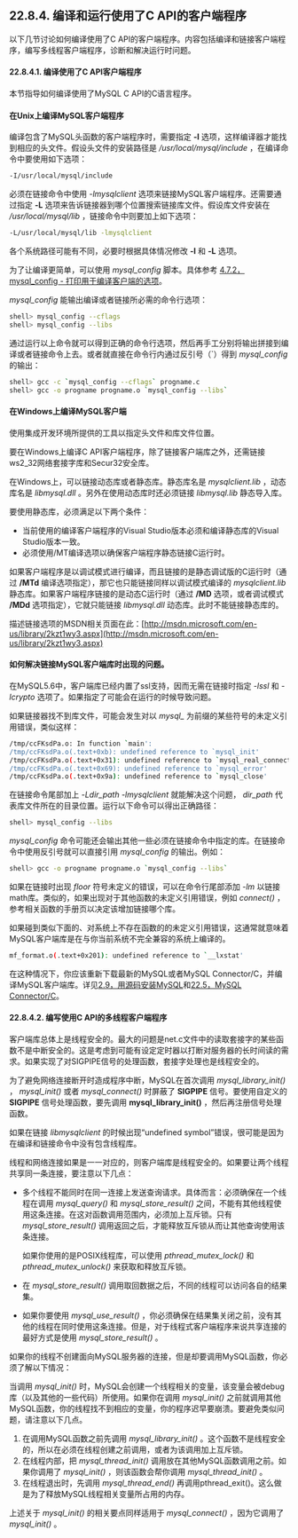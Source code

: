 ## 22.8.4. 编译和运行使用了C API的客户端程序
以下几节讨论如何编译使用了C API的客户端程序。内容包括编译和链接客户端程序，编写多线程客户端程序，诊断和解决运行时问题。

#### 22.8.4.1. 编译使用了C API客户端程序
本节指导如何编译使用了MySQL C API的C语言程序。
#### 在Unix上编译MySQL客户端程序
编译包含了MySQL头函数的客户端程序时，需要指定 **-I** 选项，这样编译器才能找到相应的头文件。假设头文件的安装路径是 */usr/local/mysql/include* ，在编译命令中要使用如下选项：

```bash
-I/usr/local/mysql/include
```

必须在链接命令中使用 *-lmysqlclient* 选项来链接MySQL客户端程序。还需要通过指定 **-L** 选项来告诉链接器到哪个位置搜索链接库文件。假设库文件安装在 */usr/local/mysql/lib* ，链接命令中则要加上如下选项：

```bash
-L/usr/local/mysql/lib -lmysqlclient
```

各个系统路径可能有不同，必要时根据具体情况修改 **-I** 和 **-L** 选项。 

为了让编译更简单，可以使用 *mysql_config* 脚本。具体参考 [4.7.2，mysql_config - 打印用于编译客户端的选项]()。

*mysql_config* 能输出编译或者链接所必需的命令行选项：

```bash
shell> mysql_config --cflags
shell> mysql_config --libs
```

通过运行以上命令就可以得到正确的命令行选项，然后再手工分别将输出拼接到编译或者链接命令上去。或者就直接在命令行内通过反引号（`）得到 *mysql_config* 的输出：

```bash
shell> gcc -c `mysql_config --cflags` progname.c
shell> gcc -o progname progname.o `mysql_config --libs`
```

#### 在Windows上编译MySQL客户端
使用集成开发环境所提供的工具以指定头文件和库文件位置。

要在Windows上编译C API客户端程序，除了链接客户端库之外，还需链接ws2_32网络套接字库和Secur32安全库。

在Windows上，可以链接动态库或者静态库。静态库名是 *mysqlclient.lib* ，动态库名是 *libmysql.dll* 。另外在使用动态库时还必须链接 *libmysql.lib* 静态导入库。

要使用静态库，必须满足以下两个条件：

* 当前使用的编译客户端程序的Visual Studio版本必须和编译静态库的Visual Studio版本一致。
* 必须使用/MT编译选项以确保客户端程序静态链接C运行时。

如果客户端程序是以调试模式进行编译，而且链接的是静态调试版的C运行时（通过 **/MTd** 编译选项指定），那它也只能链接同样以调试模式编译的 *mysqlclient.lib* 静态库。如果客户端程序链接的是动态C运行时（通过 **/MD** 选项，或者调试模式 **/MDd** 选项指定），它就只能链接 *libmysql.dll* 动态库。此时不能链接静态库的。

描述链接选项的MSDN相关页面在此：[http://msdn.microsoft.com/en-us/library/2kzt1wy3.aspx](http://msdn.microsoft.com/en-us/library/2kzt1wy3.aspx)

#### 如何解决链接MySQL客户端库时出现的问题。
在MySQL5.6中，客户端库已经内置了ssl支持，因而无需在链接时指定 *-lssl* 和 *-lcrypto* 选项了。如果指定了可能会在运行的时候导致问题。

如果链接器找不到库文件，可能会发生对以 *mysql_* 为前缀的某些符号的未定义引用错误，类似这样：

```bash
/tmp/ccFKsdPa.o: In function `main':
/tmp/ccFKsdPa.o(.text+0xb): undefined reference to `mysql_init'
/tmp/ccFKsdPa.o(.text+0x31): undefined reference to `mysql_real_connect'
/tmp/ccFKsdPa.o(.text+0x69): undefined reference to `mysql_error'
/tmp/ccFKsdPa.o(.text+0x9a): undefined reference to `mysql_close'
```

在链接命令尾部加上 *-Ldir_path -lmysqlclient* 就能解决这个问题， *dir_path* 代表库文件所在的目录位置。运行以下命令可以得出正确路径：

```bash
shell> mysql_config --libs
```

*mysql_config* 命令可能还会输出其他一些必须在链接命令中指定的库。在链接命令中使用反引号就可以直接引用 *mysql_config* 的输出。例如：

```bash
shell> gcc -o progname progname.o `mysql_config --libs`
```

如果在链接时出现 *floor* 符号未定义的错误，可以在命令行尾部添加 *-lm* 以链接math库。类似的，如果出现对于其他函数的未定义引用错误，例如 *connect()* ，参考相关函数的手册页以决定该增加链接哪个库。

如果碰到类似下面的、对系统上不存在函数的的未定义引用错误，这通常就意味着MySQL客户端库是在与你当前系统不完全兼容的系统上编译的。

```bash
mf_format.o(.text+0x201): undefined reference to `__lxstat'
```

在这种情况下，你应该重新下载最新的MySQL或者MySQL Connector/C，并编译MySQL客户端库。详见[2.9，用源码安装MySQL]()和[22.5，MySQL Connector/C]()。

#### 22.8.4.2. 编写使用C API的多线程客户端程序
客户端库总体上是线程安全的。最大的问题是net.c文件中的读取套接字的某些函数不是中断安全的。这是考虑到可能有设定定时器以打断对服务器的长时间读的需求。如果实现了对SIGPIPE信号的处理函数，套接字处理也是线程安全的。

为了避免网络连接断开时造成程序中断，MySQL在首次调用 *mysql_library_init()* ， *mysql_init()* 或者 *mysql_connect()* 时屏蔽了 **SIGPIPE** 信号。要使用自定义的 **SIGPIPE** 信号处理函数，要先调用 **mysql_library_init()** ，然后再注册信号处理函数。

如果在链接 *libmysqlclient* 的时候出现“undefined symbol”错误，很可能是因为在编译和链接命令中没有包含线程库。

线程和网络连接如果是一一对应的，则客户端库是线程安全的。如果要让两个线程共享同一条连接，要注意以下几点：

* 	多个线程不能同时在同一连接上发送查询请求。具体而言：必须确保在一个线程在调用 *mysql_query()* 和 *mysql_store_result()* 之间，不能有其他线程使用这条连接。在这对函数调用范围内，必须加上互斥锁。只有 *mysql_store_result()* 调用返回之后，才能释放互斥锁从而让其他查询使用该条连接。
	
	如果你使用的是POSIX线程库，可以使用 *pthread_mutex_lock()* 和 *pthread_mutex_unlock()* 来获取和释放互斥锁。

*	在 *mysql_store_result()* 调用取回数据之后，不同的线程可以访问各自的结果集。

*	如果你要使用 *mysql_use_result()* ，你必须确保在结果集关闭之前，没有其他的线程在同时使用这条连接。但是，对于线程式客户端程序来说共享连接的最好方式是使用 *mysql_store_result()* 。

如果你的线程不创建面向MySQL服务器的连接，但是却要调用MySQL函数，你必须了解以下情况：

当调用 *mysql_init()* 时，MySQL会创建一个线程相关的变量，该变量会被debug库（以及其他的一些代码）所使用。如果你在调用 *mysql_init()* 之前就调用其他MySQL函数，你的线程找不到相应的变量，你的程序迟早要崩溃。要避免类似问题，请注意以下几点。

1.	在调用MySQL函数之前先调用 *mysql_library_init()* 。这个函数不是线程安全的，所以在必须在线程创建之前调用，或者为该调用加上互斥锁。
2.	在线程内部，把 *mysql_thread_init()* 调用放在其他MySQL函数调用之前。如果你调用了 *mysql_init()* ，则该函数会帮你调用 *mysql_thread_init()* 。
3.	在线程退出时，先调用 *mysql_thread_end()* 再调用pthread_exit()。这么做是为了释放MySQL线程相关变量所占用的内存。

上述关于 *mysql_init()* 的相关要点同样适用于 *mysql_connect()* ，因为它调用了 *mysql_init()* 。